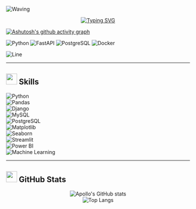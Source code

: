 ![Waving](https://capsule-render.vercel.app/api?type=waving&height=150&color=0000ff&textBg=false&fontColor=0000ff)

<div align="center">

[![Typing SVG](https://readme-typing-svg.demolab.com?font=Fira+Code&pause=1000&color=0000FF&center=true&vCenter=true&width=600&lines=Engenheiro+de+Software;Desenvolvedor+Backend;An%C3%A1lise+de+Dados+e+BI;APIs+com+FastAPI+%2F+Django;Modelagem+e+SQL)](https://git.io/typing-svg)

</div>

[![Ashutosh's github activity graph](https://github-readme-activity-graph.vercel.app/graph?username=apollo920&bg_color=000000&color=0000ff&line=0000ff&point=00aaff&area=true&hide_border=true)](https://github.com/ashutosh00710/github-readme-activity-graph)


![Python](https://img.shields.io/badge/-Python-000?style=for-the-badge&logo=python&logoColor=00aaff)
![FastAPI](https://img.shields.io/badge/-FastAPI-000?style=for-the-badge&logo=fastapi&logoColor=00aaff)
![PostgreSQL](https://img.shields.io/badge/-PostgreSQL-000?style=for-the-badge&logo=postgresql&logoColor=00aaff)
![Docker](https://img.shields.io/badge/-Docker-000?style=for-the-badge&logo=docker&logoColor=00aaff)


![Line](https://raw.githubusercontent.com/apollo920/apollo920/main/assets/line-colors-ezgif.com-resize.gif)

---

## <img src="https://media2.giphy.com/media/QssGEmpkyEOhBCb7e1/giphy.gif?cid=ecf05e47a0n3gi1bfqntqmob8g9aid1oyj2wr3ds3mg700bl&rid=giphy.gif&ct=g" width="30px"> Skills  
![Python](https://img.shields.io/badge/-Python-3776AB?style=for-the-badge&logo=python&logoColor=white)  
![Pandas](https://img.shields.io/badge/-Pandas-150458?style=for-the-badge&logo=pandas&logoColor=white)  
![Django](https://img.shields.io/badge/-Django-092E20?style=for-the-badge&logo=django&logoColor=white)  
![MySQL](https://img.shields.io/badge/-MySQL-4479A1?style=for-the-badge&logo=mysql&logoColor=white)  
![PostgreSQL](https://img.shields.io/badge/-PostgreSQL-336791?style=for-the-badge&logo=postgresql&logoColor=white)  
![Matplotlib](https://img.shields.io/badge/-Matplotlib-11557c?style=for-the-badge&logo=plotly&logoColor=white)  
![Seaborn](https://img.shields.io/badge/-Seaborn-4c8cbf?style=for-the-badge&logo=python&logoColor=white)  
![Streamlit](https://img.shields.io/badge/-Streamlit-FF4B4B?style=for-the-badge&logo=streamlit&logoColor=white)  
![Power BI](https://img.shields.io/badge/-Power%20BI-F2C811?style=for-the-badge&logo=powerbi&logoColor=black)  
![Machine Learning](https://img.shields.io/badge/-Machine%20Learning-102230?style=for-the-badge&logo=tensorflow&logoColor=orange)  


---

## <img src="https://camo.githubusercontent.com/792339729babf55dc139ac8189abba7aa4ff21366eecda37b3f0c37200dfa871/68747470733a2f2f6d656469612e67697068792e636f6d2f6d656469612f6959384352426451584f444a5343455249722f67697068792e676966" width="30px"> GitHub Stats

<div align="center">

![Apollo's GitHub stats](https://github-readme-stats.vercel.app/api?username=apollo920&show_icons=true&theme=tokyonight&title_color=0000ff&icon_color=00aaff&hide_border=true)  
![Top Langs](https://github-readme-stats.vercel.app/api/top-langs/?username=apollo920&layout=compact&theme=tokyonight&title_color=0000ff&hide_border=true)

</div>

